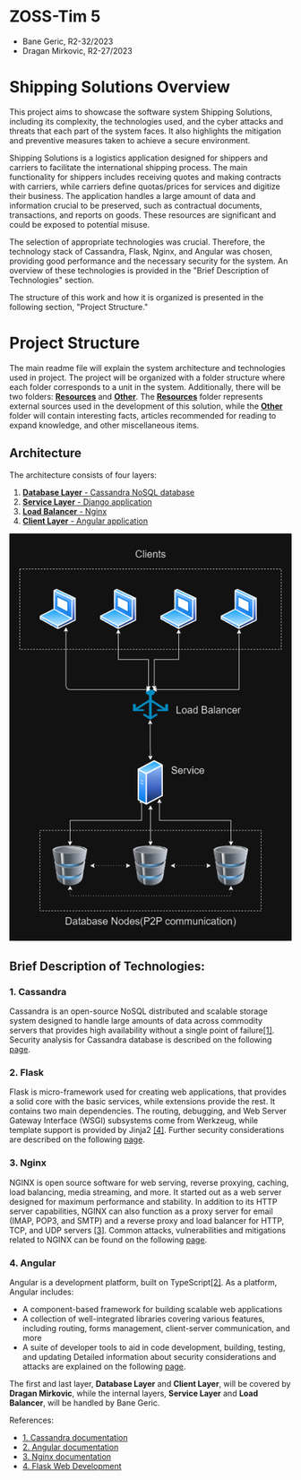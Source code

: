 # ZOSS-Tim 5

  - Bane Geric, R2-32/2023
  - Dragan Mirkovic, R2-27/2023


# Shipping Solutions Overview

This project aims to showcase the software system Shipping Solutions, including its complexity, the technologies used, and the cyber attacks and threats that each part of the system faces. It also highlights the mitigation and preventive measures taken to achieve a secure environment.

Shipping Solutions is a logistics application designed for shippers and carriers to facilitate the international shipping process. The main functionality for shippers includes receiving quotes and making contracts with carriers, while carriers define quotas/prices for services and digitize their business. The application handles a large amount of data and information crucial to be preserved, such as contractual documents, transactions, and reports on goods. These resources are significant and could be exposed to potential misuse.

The selection of appropriate technologies was crucial. Therefore, the technology stack of Cassandra, Flask, Nginx, and Angular was chosen, providing good performance and the necessary security for the system. An overview of these technologies is provided in the "Brief Description of Technologies" section.

The structure of this work and how it is organized is presented in the following section, "Project Structure."

# Project Structure

The main readme file will explain the system architecture and technologies used in project. The project will be organized with a folder structure where each folder corresponds to a unit in the system. Additionally, there will be two folders: [**Resources**](https://github.com/Dragan2402/zoss-23-24/tree/main/Resources) and [**Other**](https://github.com/Dragan2402/zoss-23-24/tree/main/Other). The [**Resources**](https://github.com/Dragan2402/zoss-23-24/tree/main/Resources) folder represents external sources used in the development of this solution, while the [**Other**](https://github.com/Dragan2402/zoss-23-24/tree/main/Other) folder will contain interesting facts, articles recommended for reading to expand knowledge, and other miscellaneous items.

## Architecture

The architecture consists of four layers:
1. [**Database Layer** - Cassandra NoSQL database](https://github.com/Dragan2402/zoss-23-24/tree/main/1.%20Database%20layer)
2. [**Service Layer** - Django application](https://github.com/Dragan2402/zoss-23-24/tree/main/2.%20Service%20layer)
3. [**Load Balancer** - Nginx](https://github.com/Dragan2402/zoss-23-24/tree/main/3.%20Load%20balancer%20layer)
4. [**Client Layer** - Angular application](https://github.com/Dragan2402/zoss-23-24/tree/main/4.%20Client%20layer)

![Architecture Image](ZossArchitecture.png)

## Brief Description of Technologies:

### 1. Cassandra

Cassandra is an open-source NoSQL distributed and scalable storage system designed to handle large amounts of data across commodity servers that provides high availability without a single point of failure[[1]](https://cassandra.apache.org/doc/latest/index.html). Security analysis for Cassandra database is described on the following [page](https://github.com/Dragan2402/zoss-23-24/tree/main/1.%20Database%20layer).

### 2. Flask

Flask is micro-framework used for creating web applications, that provides a solid core with the basic services, while extensions provide the rest. It contains two main dependencies. The routing, debugging, and Web Server Gateway Interface (WSGI) subsystems come from Werkzeug, while template support is provided by Jinja2 [[4]](https://coddyschool.com/upload/Flask_Web_Development_Developing.pdf). Further security considerations are described on the following [page](https://github.com/Dragan2402/zoss-23-24/tree/main/2.%20Service%20layer).

### 3. Nginx

NGINX is open source software for web serving, reverse proxying, caching, load balancing, media streaming, and more. It started out as a web server designed for maximum performance and stability. In addition to its HTTP server capabilities, NGINX can also function as a proxy server for email (IMAP, POP3, and SMTP) and a reverse proxy and load balancer for HTTP, TCP, and UDP servers [[3]](https://www.nginx.com/resources/glossary/nginx/). Common attacks, vulnerabilities and mitigations related to NGINX can be found on the following [page](https://github.com/Dragan2402/zoss-23-24/tree/main/3.%20Load%20balancer%20layer).

### 4. Angular

Angular is a development platform, built on TypeScript[[2]](https://angular.io/docs). As a platform, Angular includes:
- A component-based framework for building scalable web applications
- A collection of well-integrated libraries covering various features, including routing, forms management, client-server communication, and more
- A suite of developer tools to aid in code development, building, testing, and updating
Detailed information about security considerations and attacks are explained on the following [page](https://github.com/Dragan2402/zoss-23-24/tree/main/4.%20Client%20layer).

The first and last layer, **Database Layer** and **Client Layer**, will be covered by **Dragan Mirkovic**, while the internal layers, **Service Layer** and **Load Balancer**, will be handled by Bane Geric.

References: 
- [1. Cassandra documentation](https://cassandra.apache.org/doc/latest/index.html)
- [2. Angular documentation](https://angular.io/docs)
- [3. Nginx documentation](https://www.nginx.com/resources/glossary/nginx/)
- [4. Flask Web Development](https://coddyschool.com/upload/Flask_Web_Development_Developing.pdf)
